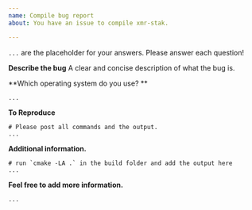```yaml
---
name: Compile bug report
about: You have an issue to compile xmr-stak.

---
```


`...` are the placeholder for your answers. Please answer each question!


**Describe the bug**
A clear and concise description of what the bug is.

**Which operating system do you use? **

```
...
```

**To Reproduce**
```
# Please post all commands and the output.
...
```
**Additional information.**

```
# run `cmake -LA .` in the build folder and add the output here
...
```

**Feel free to add more information.**
```
...
```
